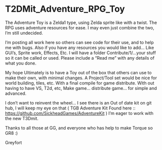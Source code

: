 T2DMit_Adventure_RPG_Toy
========================

The Adventure Toy is a Zelda1 type, using Zelda sprite like with a twist.  The RPG uses adventure resources for ease.  I may even just combine the two, I’m still undecided.

I’m posting all work here so others can see code for their use, and to help me with bugs.    Also if you have any resources you would like to add...  Like GUI’s, Sprite work, Effects, Etc.  I will have a folder Contribute/1/...your stuff so it can be called or used.  Please include a “Read me” with any details of what you done.  

My hope Ultimately is to have a Toy out of the box that others can use to make their own, with minimal changes.  A Project/Tool set would be nice for world building, tiles, etc.  With a final compile for game distribute.  With out having to have VS, T2d, etc, Make game... distribute game... for simple and advanced.    

I don’t want to reinvent the wheel... I see there is an Out of date kit on git hub, I will keep my eye on that ( TGB Adventure Kit Found here :: https://github.com/SickheadGames/AdventureKit )   I’m eager to work with the new T3Dmit.  

Thanks to all those at GG, and everyone who has help to make Torque so GR8 :)  

Greyfort
